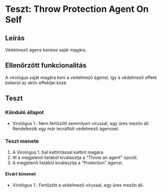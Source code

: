# Teszt: Throw Protection Agent On Self

## Leírás

Védelmező ágens kenése saját magára.

## Ellenőrzött funkcionalitás

A virológus saját magára keni a védelmező ágenst, így a védelmező effekt bekerül az aktív effektjei közé.

## Teszt

### Kiinduló állapot

- Virológus 1.: Nem fertőzött semmilyen vírussal, egy üres mezőn áll. Rendelkezik egy már lecraftolt védelmező ágenssel.

### Teszt menete

1. A Virológus 1. bal kattintással kattint magára.
2. Itt a megjelenő listából kiválasztja a "Throw an agent" opciót.
3. A megjelenő listából kiválasztja a "Protection" ágenst.

#### Elvárt kimenet

- Virológus 1.: Fertőzött a védelmező vírussal, egy üres mezőn áll.
